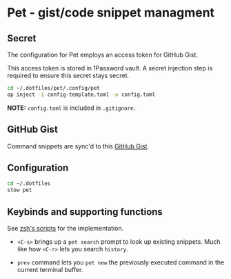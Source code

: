 # Pet - gist/code snippet managment

## Secret

The configuration for Pet employs an access token for GitHub Gist.

This access token is stored in 1Password vault. A secret injection step is required to ensure this secret stays secret.

```bash
cd ~/.dotfiles/pet/.config/pet
op inject -i config-template.toml -o config.toml
```

**NOTE:** `config.toml` is included in `.gitignore`.

## GitHub Gist

Command snippets are sync'd to this [GitHub Gist](https://gist.github.com/csessh/307fa561001fb7f5d235ca1ab4839191).

## Configuration

```bash
cd ~/.dotfiles
stow pet
```

## Keybinds and supporting functions

See [zsh's scripts](../shell/.oh-my-zsh/custom/scripts.zsh) for the implementation.

* `<C-s>` brings up a `pet search` prompt to look up existing snippets. Much like how `<C-r>` lets you search `history`.

* `prev` command lets you `pet new` the previously executed command in the current terminal buffer.

